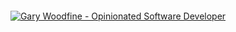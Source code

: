 
<div  align="center" style="text-align: center; padding: 20px;">
<a href="https://threenine.co.uk" target="_blank">
<picture>
  <source media="(prefers-color-scheme: light)" srcset="https://github.com/threenine/.github/raw/main/profile/images/main-logo-header-dark.png">
  <source media="(prefers-color-scheme: dark)" srcset="https://github.com/threenine/.github/raw/main/images/main-logo-header-light.png">
  <img alt="Gary Woodfine - Opinionated Software Developer" src="https://github.com/threenine/.github/raw/main/images/main-logo-header-dark.png" align="center" />
</picture>
</a>
</div>

